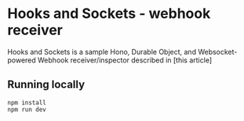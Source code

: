 # Hooks and Sockets - webhook receiver

Hooks and Sockets is a sample Hono, Durable Object, and Websocket-powered Webhook receiver/inspector described in [this article]

## Running locally

```
npm install
npm run dev
```

